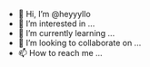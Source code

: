 - 👋 Hi, I’m @heyyyllo
- 👀 I’m interested in ...
- 🌱 I’m currently learning ...
- 💞️ I’m looking to collaborate on ...
- 📫 How to reach me ...

<!---
heyyyllo/heyyyllo is a ✨ special ✨ repository because its `README.md` (this file) appears on your GitHub profile.
You can click the Preview link to take a look at your changes.
--->
